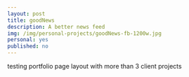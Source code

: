 ```yaml
---
layout: post
title: goodNews
description: A better news feed
img: /img/personal-projects/goodNews-fb-1200w.jpg
personal: yes
published: no
---
```

testing portfolio page layout with more than 3 client projects
